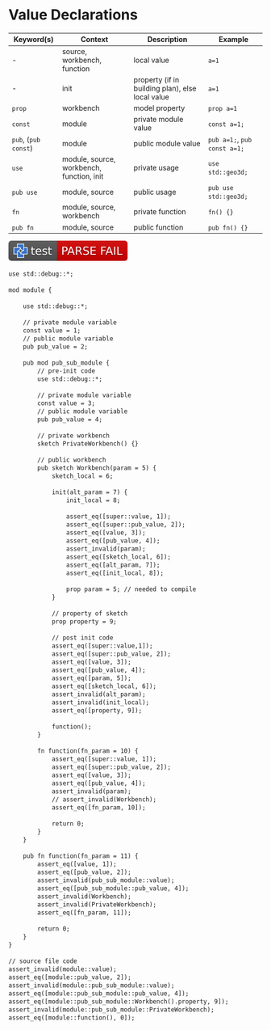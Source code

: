 # Value Declarations

| Keyword(s)           | Context                                   | Description                                      | Example                      |
| -------------------- | ----------------------------------------- | ------------------------------------------------ | ---------------------------- |
| -                    | source, workbench, function               | local value                                      | `a=1`                        |
| -                    | init                                      | property (if in building plan), else local value | `a=1`                        |
| `prop`               | workbench                                 | model property                                   | `prop a=1`                   |
| `const`              | module                                    | private module value                             | `const a=1;`                 |
| `pub`, (`pub const`) | module                                    | public module value                              | `pub a=1;`, `pub const a=1;` |
| `use`                | module, source, workbench, function, init | private usage                                    | `use std::geo3d;`            |
| `pub use`            | module, source                            | public usage                                     | `pub use std::geo3d;`        |
| `fn`                 | module, source, workbench                 | private function                                 | `fn() {}`                    |
| `pub fn`             | module, source                            | public function                                  | `pub fn() {}`                |

[![test](.test/value_declarations.svg)](.test/value_declarations.log)

```µcad,value_declarations
use std::debug::*;

mod module {
    
    use std::debug::*;

    // private module variable
    const value = 1;
    // public module variable
    pub pub_value = 2;

    pub mod pub_sub_module {
        // pre-init code
        use std::debug::*;

        // private module variable
        const value = 3;
        // public module variable
        pub pub_value = 4;

        // private workbench
        sketch PrivateWorkbench() {}

        // public workbench
        pub sketch Workbench(param = 5) {
            sketch_local = 6;

            init(alt_param = 7) {
                init_local = 8;

                assert_eq([super::value, 1]);
                assert_eq([super::pub_value, 2]);
                assert_eq([value, 3]);
                assert_eq([pub_value, 4]);
                assert_invalid(param);
                assert_eq([sketch_local, 6]);
                assert_eq([alt_param, 7]);
                assert_eq([init_local, 8]);

                prop param = 5; // needed to compile
            }

            // property of sketch
            prop property = 9;

            // post init code
            assert_eq([super::value,1]);
            assert_eq([super::pub_value, 2]);
            assert_eq([value, 3]);
            assert_eq([pub_value, 4]);
            assert_eq([param, 5]);
            assert_eq([sketch_local, 6]);
            assert_invalid(alt_param);
            assert_invalid(init_local);
            assert_eq([property, 9]);

            function();
        }

        fn function(fn_param = 10) {
            assert_eq([super::value, 1]);
            assert_eq([super::pub_value, 2]);
            assert_eq([value, 3]);
            assert_eq([pub_value, 4]);
            assert_invalid(param);
            // assert_invalid(Workbench);
            assert_eq([fn_param, 10]);

            return 0;
        }
    }

    pub fn function(fn_param = 11) {
        assert_eq([value, 1]);
        assert_eq([pub_value, 2]);
        assert_invalid(pub_sub_module::value);
        assert_eq([pub_sub_module::pub_value, 4]);
        assert_invalid(Workbench);
        assert_invalid(PrivateWorkbench);
        assert_eq([fn_param, 11]);
        
        return 0;
    }
}

// source file code 
assert_invalid(module::value);
assert_eq([module::pub_value, 2]);
assert_invalid(module::pub_sub_module::value);
assert_eq([module::pub_sub_module::pub_value, 4]);
assert_eq([module::pub_sub_module::Workbench().property, 9]);
assert_invalid(module::pub_sub_module::PrivateWorkbench);
assert_eq([module::function(), 0]);
```
